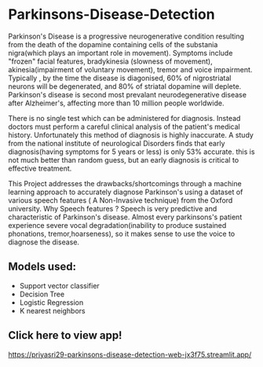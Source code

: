 # Parkinsons-Disease-Detection

Parkinson's Disease is a progressive neurogenerative condition resulting from the death of the dopamine containing cells of the substania nigra(which plays an important role in movement). Symptoms include "frozen" facial features, bradykinesia (slowness of movement), akinesia(impairment of voluntary movement), tremor and voice impairment. Typically , by the time the disease is diagonised, 60% of nigrostriatal neurons will be degenerated, and 80% of striatal dopamine will deplete. Parkinson's disease is second most prevalant neurodegenerative disease after Alzheimer's, affecting more than 10 million people worldwide. 

There is no single test which can be administered for diagnosis. Instead doctors must perform a careful clinical analysis of the patient's medical history. Unfortunately this method of diagnosis is highly inaccurate. A study from the national institute of neurological Disorders finds that early diagnosis(having symptoms for 5 years or less) is only 53% accurate. this is not much better than random guess, but an early diagnosis is critical to effective treatment.

This Project addresses the drawbacks/shortcomings through a machine learning approach to accurately diagnose Parkinson's using a dataset of various speech features ( A Non-Invasive technique) from the Oxford university. Why Speech features ? Speech is very predictive and characteristic of Parkinson's disease. Almost every parkinsons's patient experience severe vocal degradation(inability to produce sustained phonations, tremor,hoarseness), so it makes sense to use the voice to diagnose the disease.

## Models used:
  - Support vector classifier
  - Decision Tree
  - Logistic Regression
  - K nearest neighbors
  
 ## Click here to view app!
https://priyasri29-parkinsons-disease-detection-web-jx3f75.streamlit.app/
